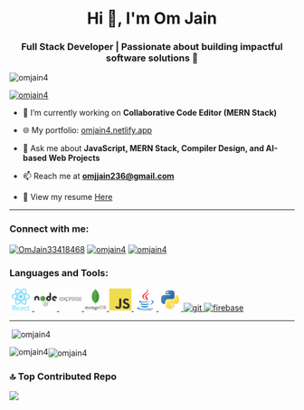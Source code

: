 <h1 align="center">Hi 👋, I'm Om Jain</h1>
<h3 align="center">Full Stack Developer | Passionate about building impactful software solutions 🚀</h3>

<p align="left"> <img src="https://komarev.com/ghpvc/?username=omjain4&label=Profile%20views&color=0e75b6&style=flat" alt="omjain4" /> </p>

<p align="left"> <a href="https://github.com/ryo-ma/github-profile-trophy"><img src="https://github-profile-trophy.vercel.app/?username=omjain4" alt="omjain4" /></a> </p>

- 🔭 I’m currently working on **Collaborative Code Editor (MERN Stack)**

- 🌐 My portfolio: [omjain4.netlify.app](https://omjain4.netlify.app)

- 💬 Ask me about **JavaScript, MERN Stack, Compiler Design, and AI-based Web Projects**

- 📫 Reach me at **omjjain236@gmail.com**

- 📄 View my resume [Here](https://omjain4.netlify.app)

<!-- BLOG-POST-LIST:START -->
<!-- BLOG-POST-LIST:END -->

---

<h3 align="left">Connect with me:</h3>
<p align="left">
<a href="https://x.com/OmJain33418468" target="blank"><img align="center" src="https://raw.githubusercontent.com/rahuldkjain/github-profile-readme-generator/master/src/images/icons/Social/twitter.svg" alt="OmJain33418468" height="30" width="40" /></a>
<a href="https://linkedin.com/in/omjain4" target="blank"><img align="center" src="https://raw.githubusercontent.com/rahuldkjain/github-profile-readme-generator/master/src/images/icons/Social/linked-in-alt.svg" alt="omjain4" height="30" width="40" /></a>
<a href="https://leetcode.com/u/omjain4/" target="blank"><img align="center" src="https://raw.githubusercontent.com/rahuldkjain/github-profile-readme-generator/master/src/images/icons/Social/leet-code.svg" alt="omjain4" height="30" width="40" /></a>
</p>

<h3 align="left">Languages and Tools:</h3>
<p align="left">
<a href="https://reactjs.org/" target="_blank"> <img src="https://raw.githubusercontent.com/devicons/devicon/master/icons/react/react-original-wordmark.svg" alt="react" width="40" height="40"/> </a>
<a href="https://nodejs.org" target="_blank"> <img src="https://raw.githubusercontent.com/devicons/devicon/master/icons/nodejs/nodejs-original-wordmark.svg" alt="nodejs" width="40" height="40"/> </a>
<a href="https://expressjs.com" target="_blank"> <img src="https://raw.githubusercontent.com/devicons/devicon/master/icons/express/express-original-wordmark.svg" alt="express" width="40" height="40"/> </a>
<a href="https://www.mongodb.com/" target="_blank"> <img src="https://raw.githubusercontent.com/devicons/devicon/master/icons/mongodb/mongodb-original-wordmark.svg" alt="mongodb" width="40" height="40"/> </a>
<a href="https://www.javascript.com/" target="_blank"> <img src="https://raw.githubusercontent.com/devicons/devicon/master/icons/javascript/javascript-original.svg" alt="javascript" width="40" height="40"/> </a>
<a href="https://www.java.com/" target="_blank"> <img src="https://raw.githubusercontent.com/devicons/devicon/master/icons/java/java-original.svg" alt="java" width="40" height="40"/> </a>
<a href="https://www.python.org" target="_blank"> <img src="https://raw.githubusercontent.com/devicons/devicon/master/icons/python/python-original.svg" alt="python" width="40" height="40"/> </a>
<a href="https://git-scm.com/" target="_blank"> <img src="https://www.vectorlogo.zone/logos/git-scm/git-scm-icon.svg" alt="git" width="40" height="40"/> </a>
<a href="https://firebase.google.com/" target="_blank"> <img src="https://www.vectorlogo.zone/logos/firebase/firebase-icon.svg" alt="firebase" width="40" height="40"/> </a>
</p>

---

<p>&nbsp;<img align="center" src="https://github-readme-stats.vercel.app/api?username=omjain4&show_icons=true&locale=en" alt="omjain4" /></p>
<p><img align="left" src="https://github-readme-stats.vercel.app/api/top-langs?username=omjain4&show_icons=true&locale=en&layout=compact" alt="omjain4" /></p>

<p><img align="center" src="https://github-readme-streak-stats.herokuapp.com/?user=omjain4" alt="omjain4" /></p>

### 🔝 Top Contributed Repo
![](https://github-contributor-stats.vercel.app/api?username=omjain4&limit=5&theme=default_repocard&combine_all_yearly_contributions=true)
